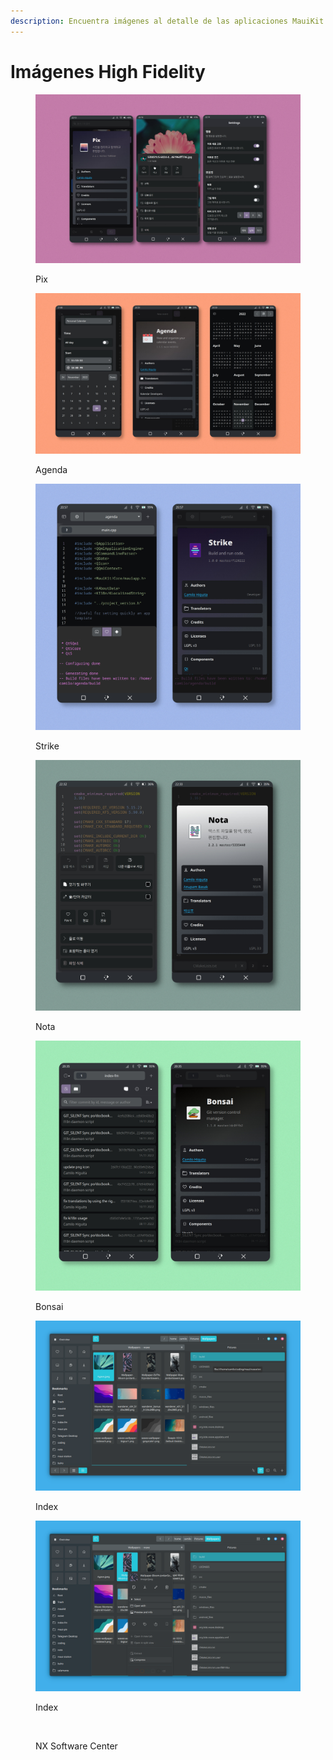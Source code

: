 ```yaml
---
description: Encuentra imágenes al detalle de las aplicaciones MauiKit
---
```


# Imágenes High Fidelity

<figure><img src="../../.gitbook/assets/pix-2048x1306.jpg" alt=""><figcaption><p>Pix</p></figcaption></figure>

<figure><img src="../../.gitbook/assets/agenda-2048x1245.jpg" alt=""><figcaption><p>Agenda</p></figcaption></figure>

<figure><img src="../../.gitbook/assets/strike.jpg" alt=""><figcaption><p>Strike</p></figcaption></figure>

<figure><img src="../../.gitbook/assets/nota.jpg" alt=""><figcaption><p>Nota</p></figcaption></figure>

<figure><img src="../../.gitbook/assets/bonsai.jpg" alt=""><figcaption><p>Bonsai</p></figcaption></figure>

<figure><img src="../../.gitbook/assets/index1.png" alt=""><figcaption><p>Index</p></figcaption></figure>

<figure><img src="../../.gitbook/assets/index2.png" alt=""><figcaption><p>Index</p></figcaption></figure>

<figure><img src="https://nxos.org/wp-content/uploads/2021/09/Screenshot_20210908_172102.png" alt=""><figcaption><p>NX Software Center</p></figcaption></figure>
